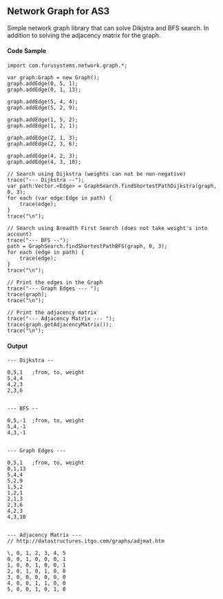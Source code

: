 ## Network Graph for AS3

Simple network graph library that can solve Dikjstra and BFS search.
In addition to solving the adjacency matrix for the graph.


#### Code Sample

	import com.furusystems.network.graph.*;
				
	var graph:Graph = new Graph();
	graph.addEdge(0, 5, 1);
	graph.addEdge(0, 1, 13);
				
	graph.addEdge(5, 4, 4);
	graph.addEdge(5, 2, 9);
				
	graph.addEdge(1, 5, 2);
	graph.addEdge(1, 2, 1);
				
	graph.addEdge(2, 1, 3);
	graph.addEdge(2, 3, 6);
				
	graph.addEdge(4, 2, 3);
	graph.addEdge(4, 3, 10);
	
	// Search using Dijkstra (weights can not be non-negative)
	trace("--- Dijkstra --");
	var path:Vector.<Edge> = GraphSearch.findShortestPathDijkstra(graph, 0, 3);
	for each (var edge:Edge in path) {
		trace(edge);
	}
	trace("\n");

	// Search using Breadth First Search (does not take weight's into account)
    trace("--- BFS --");
	path = GraphSearch.findShortestPathBFS(graph, 0, 3);
	for each (edge in path) {
		trace(edge);
	}
	trace("\n");

	// Print the edges in the Graph
	trace("--- Graph Edges --- ");
	trace(graph);
	trace("\n");

	// Print the adjacency matrix
	trace("--- Adjacency Matrix --- ");
	trace(graph.getAdjacencyMatrix());
	trace("\n");



#### Output
	
	--- Dijkstra --
	
	0,5,1	;from, to, weight
	5,4,4
	4,2,3
	2,3,6


	--- BFS --
	
	0,5,-1	;from, to, weight
	5,4,-1
	4,3,-1


	--- Graph Edges --- 
	
	0,5,1 	;from, to, weight
	0,1,13
	5,4,4
	5,2,9
	1,5,2
	1,2,1
	2,1,3
	2,3,6
	4,2,3
	4,3,10


	--- Adjacency Matrix --- 
	// http://datastructures.itgo.com/graphs/adjmat.htm

	\, 0, 1, 2, 3, 4, 5
	0, 0, 1, 0, 0, 0, 1
	1, 0, 0, 1, 0, 0, 1
	2, 0, 1, 0, 1, 0, 0
	3, 0, 0, 0, 0, 0, 0
	4, 0, 0, 1, 1, 0, 0
	5, 0, 0, 1, 0, 1, 0